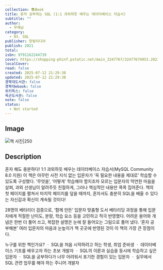 ```yaml
---
collection: 📚Book
title: 혼자 공부하는 SQL (1:1 과외하듯 배우는 데이터베이스 자습서)
subtitle: ""
author:
  - 우재남
category:
  - 03. SQL
publisher: 한빛미디어
publish: 2021
total:
isbn: 9791162244739
cover: https://shopping-phinf.pstatic.net/main_3247767/32477674953.20230829092127.jpg
localCover:
read: false
created: 2025-07-12 21:29:38
updated: 2025-07-12 21:29:38
경북대도서관: false
경북대ebook: false
위키독스: false
육군도서관: false
note: false
status:
  - Not started
---
```


## Image
![책 사진|250](https://shopping-phinf.pstatic.net/main_3247767/32477674953.20230829092127.jpg)

## Description
혼자 해도 충분하다! 
1:1 과외하듯 배우는 데이터베이스 자습서(MySQL Community 8.0 지원)
이 책은 아무런 사전 지식 없는 입문자가 ‘꼭 필요한 내용을 제대로’ 학습할 수 있도록 구성했다. ‘무엇을’, ‘어떻게’ 학습해야 할지조차 모르는 입문자의 막연한 마음을 살펴, 과외 선생님이 알려주듯 친절하게, 그러나 핵심적인 내용만 콕콕 집어준다. 책의 첫 페이지를 펼쳐서 마지막 페이지를 덮을 때까지, 혼자서도 충분히 SQL을 배울 수 있다는 자신감과 확신이 계속될 것이다!

28명의 베타리더 검증으로, ‘함께 만든’ 입문자 맞춤형 도서
베타리딩 과정을 통해 입문자에게 적절한 난이도, 분량, 학습 요소 등을 고민하고 적극 반영했다. 어려운 용어와 개념은 한번 더 풀어 쓰고, 복잡한 설명은 눈에 잘 들어오는 그림으로 풀어 냈다. ‘혼자 공부해본’ 여러 입문자의 마음과 눈높이가 책 곳곳에 반영된 것이 이 책의 가장 큰 장점이다.

누구를 위한 책인가요?
ㆍ	SQL을 처음 시작하려고 하는 학생, 취업 준비생
ㆍ	데이터베이스 기초를 배우고자 하는 초보 개발자
ㆍ	SQL의 이론과 실습을 동시에 학습하고 싶은 입문자
ㆍ	SQL을 공부하다가 너무 어려워서 포기한 경험이 있는 입문자
ㆍ	실무에서 SQL 관련 업무를 해야 하는 주니어 개발자